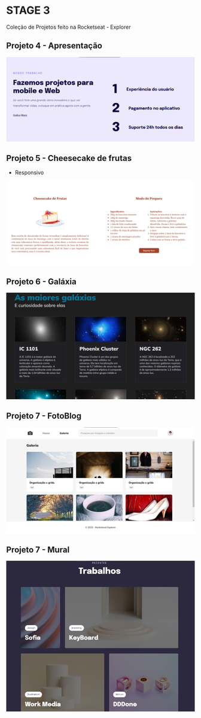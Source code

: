 # STAGE 3

Coleção de Projetos feito na Rocketseat - Explorer

## Projeto 4 - Apresentação

![imagem da interface da apresentação](./assests/apresentacao.png)

## Projeto 5 - Cheesecake de frutas

- Responsivo

![Interface Galáxia](./assests/cheesecake-desktop.png)

## Projeto 6 - Galáxia

![Interface Galáxia](./assests/galaxy.png)

## Projeto 7 - FotoBlog

![Interface galaxy](./assests/fotoblog.png)

## Projeto 7 - Mural

![Interface mural](./assests//mural.png)
